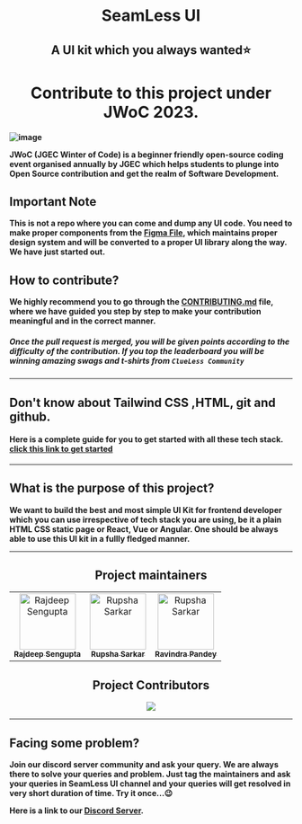 
<h1 align='center'>SeamLess UI</h1>
<h2 align='center'>A UI kit which you always wanted⭐</h2>
<p align='center'> <b An open-source UI library built using HTML and CSS and maintained by Clueless Community</b><p>


<h1 align='center'>Contribute to this project under JWoC 2023.</h1>

![image](https://user-images.githubusercontent.com/93156825/218812396-11adb7dd-7d59-4d99-bd0b-651bcd00f22d.png)

JWoC (JGEC Winter of Code) is a beginner friendly open-source coding event organised annually by JGEC which helps students to plunge into Open Source contribution and get the realm of Software Development.


## Important Note

This is not a repo where you can come and dump any UI code. You need to make proper components from the [Figma File](https://www.figma.com/file/qzwugAfEB1GL4FgWXw9R3Z/SeamLess-UI-Dev?node-id=0%3A1&t=qRahoepdI3B98cVA-1), which maintains proper design system and will be converted to a proper UI library along the way. We have just started out. 

## How to contribute?

We highly recommend you to go through the [CONTRIBUTING.md](https://github.com/Clueless-Community/web-ui-kit/blob/main/CONTRIBUTING.md) file, where we have guided you step by step to make your contribution meaningful and in the correct manner.

##### Once the pull request is merged, you will be given points according to the difficulty of the contribution. If you top the leaderboard you will be winning amazing swags and t-shirts from `ClueLess Community`
---
## Don't know about Tailwind CSS ,HTML, git and github.
    
#### Here is a complete guide for you to get started with all these tech stack. [click this link to get started](https://github.com/Clueless-Community/web-ui-kit/blob/main/Tutorial.md)
---
## What is the purpose of this project?
    

We want to build the best and most simple UI Kit for frontend developer which you can use irrespective of tech stack you are using, be it a plain HTML CSS static page or React, Vue or Angular. One should be always  able to use this UI kit in a fullly fledged manner.

---
<h2 align='center'> Project maintainers </h2>
<table align='center'>
<tr>
    <td align="center">
        <a href="https://github.com/Rajdip019">
            <img src="https://avatars.githubusercontent.com/u/91758830?v=4" width="100;" alt="Rajdeep Sengupta"/>
            <br />
            <sub><b>Rajdeep Sengupta</b></sub>
        </a>
    </td>
    <td align="center">
        <a href="https://github.com/rupsha014">
            <img src="https://avatars.githubusercontent.com/u/109761128?v=4" width="100;" alt="Rupsha Sarkar"/>
            <br/>
            <sub><b>Rupsha Sarkar</b></sub>
        </a>
    </td>
      <td align="center">
        <a href="https://github.com/RavindraP04">
            <img src="https://avatars.githubusercontent.com/u/98400348?v=4" width="100;" alt="Rupsha Sarkar"/>
            <br/>
            <sub><b>Ravindra Pandey</b></sub>
        </a>
    </td>
  </tr>
</table>

<h2 align="center"> Project Contributors </h2> 

<div align="center">
    <a href="https://github.com/Clueless-Community/seamless-ui/graphs/contributors">
    <img src="https://contrib.rocks/image?repo=Clueless-Community/seamless-ui" />
    </a>
</div>

---
## Facing some problem?

Join our discord server community and ask your query. We are always there to solve your queries and problem. Just tag the maintainers and ask your queries in SeamLess UI channel and your queries will get resolved in  very short duration of time. Try it once...😉 

Here is a link to our [Discord Server](https://discord.gg/r5uKBGxT9T).
